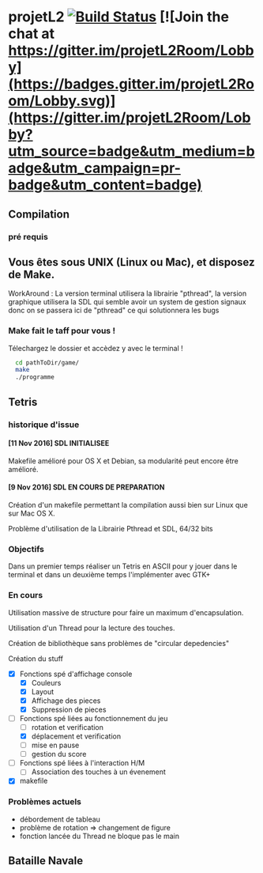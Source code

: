 # projetL2 [![Build Status](https://travis-ci.org/PierreFontaine/projetL2.svg?branch=master)](https://travis-ci.org/PierreFontaine/projetL2) [![Join the chat at https://gitter.im/projetL2Room/Lobby](https://badges.gitter.im/projetL2Room/Lobby.svg)](https://gitter.im/projetL2Room/Lobby?utm_source=badge&utm_medium=badge&utm_campaign=pr-badge&utm_content=badge)



## Compilation

### pré requis

Vous êtes sous UNIX (Linux ou Mac), et disposez de Make.
---
WorkAround :
La version terminal utilisera la librairie "pthread", la version graphique utilisera la SDL qui semble avoir un system de gestion signaux donc on se passera ici de "pthread" ce qui solutionnera les bugs

### Make fait le taff pour vous !

Télechargez le dossier et accèdez y avec le terminal !

```sh
  cd pathToDir/game/
  make
  ./programme
```

## Tetris
### historique d'issue
#### [11 Nov 2016] SDL INITIALISEE

  Makefile amélioré pour OS X et Debian, sa modularité peut encore être amélioré.



#### [9 Nov 2016] SDL EN COURS DE PREPARATION

  Création d'un makefile permettant la compilation aussi bien sur Linux que sur Mac OS X.

  Problème d'utilisation de la Librairie Pthread et SDL, 64/32 bits

### Objectifs

  Dans un premier temps réaliser un Tetris en ASCII pour y jouer dans le terminal et dans un deuxième temps l'implémenter avec GTK+

### En cours

  Utilisation massive de structure pour faire un maximum d'encapsulation.

  Utilisation d'un Thread pour la lecture des touches.

  Création de bibliothèque sans problèmes de "circular depedencies"
  <!-- -->
  Création du stuff

  - [x] Fonctions spé d'affichage console
    - [x] Couleurs
    - [x] Layout
    - [x] Affichage des pieces
    - [x] Suppression de pieces
  - [ ] Fonctions spé liées au fonctionnement du jeu
    - [ ] rotation et verification
    - [x] déplacement et verification
    - [ ] mise en pause
    - [ ] gestion du score
  - [ ] Fonctions spé liées à l'interaction H/M
    - [ ] Association des touches à un évenement
  - [x] makefile

### Problèmes actuels

- débordement de tableau
- problème de rotation => changement de figure
- fonction lancée du Thread ne bloque pas le main


## Bataille Navale
